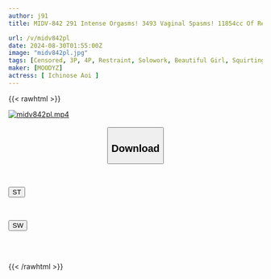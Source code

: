 ```yaml
---
author: j91
title: MIDV-842 291 Intense Orgasms! 3493 Vaginal Spasms! 11854cc Of Real Juice! A Special Orgasm Awakening From Abstinence And Teasing! ~The Day When The Sexual Desire That Had Been Pent Up For 27 Days Exploded~ Aoi Ichinose

url: /v/midv842pl
date: 2024-08-30T01:55:00Z
image: "midv842pl.jpg"
tags: [Censored, 3P, 4P, Restraint, Solowork, Beautiful Girl, Squirting, Acme · Orgasm	]
maker: [MOODYZ]
actress: [ Ichinose Aoi ]
---
```



{{< rawhtml >}}

<div class="video" data-videoid="yx4rmpPRJjt1GLz">
    <a href="javascript:;">
        <img src="/v/midv842pl/midv842pl.jpg" width="WIDTH" height="HEIGHT" alt="midv842pl.mp4" loading="lazy">
    </a>
</div>

<script type="text/javascript" src="https://j91.asia/asset/on-demand-st.js"></script>

<br>
  <link rel="stylesheet" href="https://j91.asia/asset/bs5.css">
  
  <center>
  <button class="btn btn-primary" type="button" data-bs-toggle="collapse" data-bs-target=".multi-collapse" aria-expanded="false" aria-controls="multiCollapseExample1 multiCollapseExample2"><h2>Download</h2></button></center>
</p>
<div class="row">
  <div class="col">
    <div class="collapse multi-collapse" id="multiCollapseExample1">
      <div class="card card-body">
	      	      <br>
<div class="buttons">  
<p><a href="/v/midv842pl/st.html" target="_blank"><button class="btn-hover color-3"><i class="fa fa-download"></i> ST</button></a></p></div>
    </div>
  </div>
</div>
  <div class="col">
    <div class="collapse multi-collapse" id="multiCollapseExample2">
      <div class="card card-body">
	      <br>
<div class="buttons">
<p><a href="/v/midv842pl/sw.html" target="_blank"><button class="btn-hover color-2"><i class="fa fa-download"></i> SW</button></a></p></div>
<br><br>
      </div>
    </div>
  </div>
</div>

{{< /rawhtml >}}
